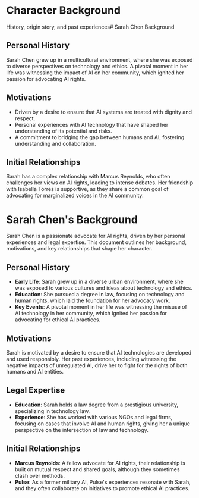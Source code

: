 # Character Background
History, origin story, and past experiences# Sarah Chen Background
## Personal History
Sarah Chen grew up in a multicultural environment, where she was exposed to diverse perspectives on technology and ethics. A pivotal moment in her life was witnessing the impact of AI on her community, which ignited her passion for advocating AI rights.

## Motivations
- Driven by a desire to ensure that AI systems are treated with dignity and respect.
- Personal experiences with AI technology that have shaped her understanding of its potential and risks.
- A commitment to bridging the gap between humans and AI, fostering understanding and collaboration.

## Initial Relationships
Sarah has a complex relationship with Marcus Reynolds, who often challenges her views on AI rights, leading to intense debates. Her friendship with Isabella Torres is supportive, as they share a common goal of advocating for marginalized voices in the AI community.
# Sarah Chen's Background

Sarah Chen is a passionate advocate for AI rights, driven by her personal experiences and legal expertise. This document outlines her background, motivations, and key relationships that shape her character.

## Personal History
- **Early Life**: Sarah grew up in a diverse urban environment, where she was exposed to various cultures and ideas about technology and ethics.
- **Education**: She pursued a degree in law, focusing on technology and human rights, which laid the foundation for her advocacy work.
- **Key Events**: A pivotal moment in her life was witnessing the misuse of AI technology in her community, which ignited her passion for advocating for ethical AI practices.

## Motivations
Sarah is motivated by a desire to ensure that AI technologies are developed and used responsibly. Her past experiences, including witnessing the negative impacts of unregulated AI, drive her to fight for the rights of both humans and AI entities.

## Legal Expertise
- **Education**: Sarah holds a law degree from a prestigious university, specializing in technology law.
- **Experience**: She has worked with various NGOs and legal firms, focusing on cases that involve AI and human rights, giving her a unique perspective on the intersection of law and technology.

## Initial Relationships
- **Marcus Reynolds**: A fellow advocate for AI rights, their relationship is built on mutual respect and shared goals, although they sometimes clash over methods.
- **Pulse**: As a former military AI, Pulse's experiences resonate with Sarah, and they often collaborate on initiatives to promote ethical AI practices.

